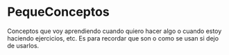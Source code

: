 # PequeConceptos
Conceptos que voy aprendiendo cuando quiero hacer algo o cuando estoy haciendo ejercicios, etc.
Es para recordar que son o como se usan si dejo de usarlos.
